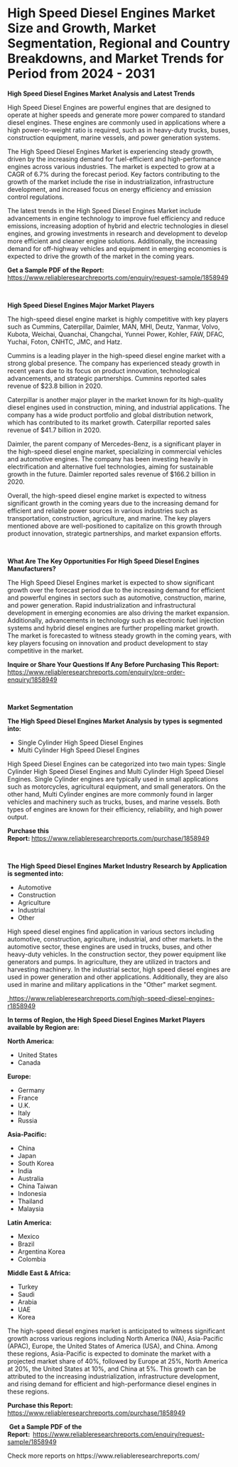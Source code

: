 <p><h1>High Speed Diesel Engines Market Size and Growth, Market Segmentation, Regional and Country Breakdowns, and Market Trends for Period from 2024 -  2031</h1></p><p><strong>High Speed Diesel Engines Market Analysis and Latest Trends</strong></p>
<p><p>High Speed Diesel Engines are powerful engines that are designed to operate at higher speeds and generate more power compared to standard diesel engines. These engines are commonly used in applications where a high power-to-weight ratio is required, such as in heavy-duty trucks, buses, construction equipment, marine vessels, and power generation systems.</p><p>The High Speed Diesel Engines Market is experiencing steady growth, driven by the increasing demand for fuel-efficient and high-performance engines across various industries. The market is expected to grow at a CAGR of 6.7% during the forecast period. Key factors contributing to the growth of the market include the rise in industrialization, infrastructure development, and increased focus on energy efficiency and emission control regulations.</p><p>The latest trends in the High Speed Diesel Engines Market include advancements in engine technology to improve fuel efficiency and reduce emissions, increasing adoption of hybrid and electric technologies in diesel engines, and growing investments in research and development to develop more efficient and cleaner engine solutions. Additionally, the increasing demand for off-highway vehicles and equipment in emerging economies is expected to drive the growth of the market in the coming years.</p></p>
<p><strong>Get a Sample PDF of the Report:&nbsp;</strong> <a href="https://www.reliableresearchreports.com/enquiry/request-sample/1858949">https://www.reliableresearchreports.com/enquiry/request-sample/1858949</a></p>
<p>&nbsp;</p>
<p><strong>High Speed Diesel Engines Major Market Players</strong></p>
<p><p>The high-speed diesel engine market is highly competitive with key players such as Cummins, Caterpillar, Daimler, MAN, MHI, Deutz, Yanmar, Volvo, Kubota, Weichai, Quanchai, Changchai, Yunnei Power, Kohler, FAW, DFAC, Yuchai, Foton, CNHTC, JMC, and Hatz. </p><p>Cummins is a leading player in the high-speed diesel engine market with a strong global presence. The company has experienced steady growth in recent years due to its focus on product innovation, technological advancements, and strategic partnerships. Cummins reported sales revenue of $23.8 billion in 2020.</p><p>Caterpillar is another major player in the market known for its high-quality diesel engines used in construction, mining, and industrial applications. The company has a wide product portfolio and global distribution network, which has contributed to its market growth. Caterpillar reported sales revenue of $41.7 billion in 2020.</p><p>Daimler, the parent company of Mercedes-Benz, is a significant player in the high-speed diesel engine market, specializing in commercial vehicles and automotive engines. The company has been investing heavily in electrification and alternative fuel technologies, aiming for sustainable growth in the future. Daimler reported sales revenue of $166.2 billion in 2020.</p><p>Overall, the high-speed diesel engine market is expected to witness significant growth in the coming years due to the increasing demand for efficient and reliable power sources in various industries such as transportation, construction, agriculture, and marine. The key players mentioned above are well-positioned to capitalize on this growth through product innovation, strategic partnerships, and market expansion efforts.</p></p>
<p>&nbsp;</p>
<p><strong>What Are The Key Opportunities For High Speed Diesel Engines Manufacturers?</strong></p>
<p><p>The High Speed Diesel Engines market is expected to show significant growth over the forecast period due to the increasing demand for efficient and powerful engines in sectors such as automotive, construction, marine, and power generation. Rapid industrialization and infrastructural development in emerging economies are also driving the market expansion. Additionally, advancements in technology such as electronic fuel injection systems and hybrid diesel engines are further propelling market growth. The market is forecasted to witness steady growth in the coming years, with key players focusing on innovation and product development to stay competitive in the market.</p></p>
<p><strong>Inquire or Share Your Questions If Any Before Purchasing This Report:</strong> <a href="https://www.reliableresearchreports.com/enquiry/pre-order-enquiry/1858949">https://www.reliableresearchreports.com/enquiry/pre-order-enquiry/1858949</a></p>
<p>&nbsp;</p>
<p><strong>Market Segmentation</strong></p>
<p><strong>The High Speed Diesel Engines Market Analysis by types is segmented into:</strong></p>
<p><ul><li>Single Cylinder High Speed Diesel Engines</li><li>Multi Cylinder High Speed Diesel Engines</li></ul></p>
<p><p>High Speed Diesel Engines can be categorized into two main types: Single Cylinder High Speed Diesel Engines and Multi Cylinder High Speed Diesel Engines. Single Cylinder engines are typically used in small applications such as motorcycles, agricultural equipment, and small generators. On the other hand, Multi Cylinder engines are more commonly found in larger vehicles and machinery such as trucks, buses, and marine vessels. Both types of engines are known for their efficiency, reliability, and high power output.</p></p>
<p><strong>Purchase this Report:&nbsp;</strong><a href="https://www.reliableresearchreports.com/purchase/1858949">https://www.reliableresearchreports.com/purchase/1858949</a></p>
<p>&nbsp;</p>
<p><strong>The High Speed Diesel Engines Market Industry Research by Application is segmented into:</strong></p>
<p><ul><li>Automotive</li><li>Construction</li><li>Agriculture</li><li>Industrial</li><li>Other</li></ul></p>
<p><p>High speed diesel engines find application in various sectors including automotive, construction, agriculture, industrial, and other markets. In the automotive sector, these engines are used in trucks, buses, and other heavy-duty vehicles. In the construction sector, they power equipment like generators and pumps. In agriculture, they are utilized in tractors and harvesting machinery. In the industrial sector, high speed diesel engines are used in power generation and other applications. Additionally, they are also used in marine and military applications in the "Other" market segment.</p></p>
<p><a href="https://www.reliableresearchreports.com/high-speed-diesel-engines-r1858949">&nbsp;https://www.reliableresearchreports.com/high-speed-diesel-engines-r1858949</a></p>
<p><strong>In terms of Region, the High Speed Diesel Engines Market Players available by Region are:</strong></p>
<p>
    <p> <strong> North America: </strong>
        <ul>
            <li>United States</li>
            <li>Canada</li>
        </ul>
        </p> 
    <p> <strong> Europe: </strong>
        <ul>
            <li>Germany</li>
            <li>France</li>
            <li>U.K.</li>
            <li>Italy</li>
            <li>Russia</li>
        </ul>
        </p> 
    <p> <strong> Asia-Pacific: </strong>
        <ul>
            <li>China</li>
            <li>Japan</li>
            <li>South Korea</li>
            <li>India</li>
            <li>Australia</li>
            <li>China Taiwan</li>
            <li>Indonesia</li>
            <li>Thailand</li>
            <li>Malaysia</li>
        </ul>
        </p> 
    <p> <strong> Latin America: </strong>
        <ul>
            <li>Mexico</li>
            <li>Brazil</li>
            <li>Argentina Korea</li>
            <li>Colombia</li>
        </ul>
        </p> 
    <p> <strong> Middle East & Africa: </strong>
        <ul>
            <li>Turkey</li>
            <li>Saudi</li>
            <li>Arabia</li>
            <li>UAE</li>
            <li>Korea</li>
        </ul>
    </p>
    </p>
<p><p>The high-speed diesel engines market is anticipated to witness significant growth across various regions including North America (NA), Asia-Pacific (APAC), Europe, the United States of America (USA), and China. Among these regions, Asia-Pacific is expected to dominate the market with a projected market share of 40%, followed by Europe at 25%, North America at 20%, the United States at 10%, and China at 5%. This growth can be attributed to the increasing industrialization, infrastructure development, and rising demand for efficient and high-performance diesel engines in these regions.</p></p>
<p><strong>Purchase this Report: </strong><a href="https://www.reliableresearchreports.com/purchase/1858949">https://www.reliableresearchreports.com/purchase/1858949</a></p>
<p>&nbsp;<strong>Get a Sample PDF of the Report:&nbsp;&nbsp;</strong><a href="https://www.reliableresearchreports.com/enquiry/request-sample/1858949">https://www.reliableresearchreports.com/enquiry/request-sample/1858949</a></p>
<p><strong></strong></p>
<p>Check more reports on https://www.reliableresearchreports.com/</p>